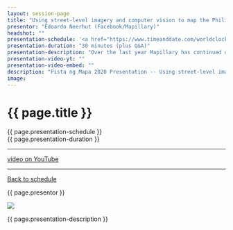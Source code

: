 ```yaml
---
layout: session-page
title: "Using street-level imagery and computer vision to map the Philippines"
presentor: "Edoardo Neerhut (Facebook/Mapillary)"
headshot: ""
presentation-schedule: '<a href="https://www.timeanddate.com/worldclock/fixedtime.html?iso=2020-11-13T07:00:00Z">13 Nov 2020, 15:00 UTC+8</a>'
presentation-duration: "30 minutes (plus Q&A)"
presentation-description: "Over the last year Mapillary has continued our efforts to make street-level imagery and machine generated map data available to OpenStreetMap. We’d like to share some of those improvements in this talk, while giving clear examples of how they could be used in the Philippines."
presentation-video-yt: ""
presentation-video-embed: ""
description: "Pista ng Mapa 2020 Presentation -- Using street-level imagery and computer vision to map the Philippines by Edoardo Neerhut (Facebook/Mapillary)"
image:
---
```


<h1 class="color-pnm-blue">{{ page.title }}</h1>
<div class="row my-4">
<section class="col-lg-3">
<p class="small">{{ page.presentation-schedule }}<br>
{{ page.presentation-duration }}
</p>
<hr>
<p class="small">
<a href="{{ page.presentation-video-yt }}">video on YouTube</a>
</p>
<hr>
<p class="small"><a href="{{ site.baseurl }}/programme/">Back to schedule</a>
</p>
</section>
<section class="col-lg-9">
<p>{{ page.presentor }}</p>
<img class="img-fluid border border-primary rounded p-2" src="{{ site.baseurl }}/assets/img/site/WFH_Feels_full_bg.png">
<!-- <embed class="mb-4" src="{{ page.presentation-video-embed }}"> -->
<p class="mt-4">{{ page.presentation-description }}
</p>
</section>
</div>